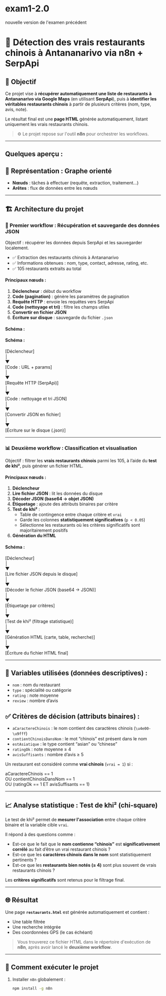 # exam1-2.0
nouvelle version de l'examen précédent


# 🥡 Détection des vrais restaurants chinois à Antananarivo via n8n + SerpApi

## 🎯 Objectif

Ce projet vise à **récupérer automatiquement une liste de restaurants à Antananarivo via Google Maps** (en utilisant **SerpApi**), puis à **identifier les véritables restaurants chinois** à partir de plusieurs critères (nom, type, avis, note).

Le résultat final est une **page HTML** générée automatiquement, listant uniquement les vrais restaurants chinois.

> ⚙️ Le projet repose sur l'outil **n8n** pour orchestrer les workflows.

---
## Quelques aperçu : 


## 🧠 Représentation : Graphe orienté

- **Nœuds** : tâches à effectuer (requête, extraction, traitement…)
- **Arêtes** : flux de données entre les nœuds

---

## 🏗️ Architecture du projet

### 🔁 Premier workflow : Récupération et sauvegarde des données JSON

Objectif : récupérer les données depuis SerpApi et les sauvegarder localement.

- ✅ Extraction des restaurants chinois à Antananarivo
- ✅ Informations obtenues : nom, type, contact, adresse, rating, etc.
- ✅ 105 restaurants extraits au total

#### Principaux nœuds :
1. **Déclencheur** : début du workflow  
2. **Code (pagination)** : génère les paramètres de pagination  
3. **Requête HTTP** : envoie les requêtes vers SerpApi  
4. **Code (nettoyage et tri)** : filtre les champs utiles  
5. **Convertir en fichier JSON**  
6. **Écriture sur disque** : sauvegarde du fichier `.json`

#### Schéma :



#### Schéma :

[Déclencheur]  
│  
▼  
[Code : URL + params]  
│  
▼  
[Requête HTTP (SerpApi)]  
│  
▼  
[Code : nettoyage et tri JSON]  
│  
▼  
[Convertir JSON en fichier]  
│  
▼  
[Écriture sur le disque (.json)]


---

### 📊 Deuxième workflow : Classification et visualisation

Objectif : filtrer les **vrais restaurants chinois** parmi les 105, à l’aide du **test de khi²**, puis générer un fichier HTML.

#### Principaux nœuds :
1. **Déclencheur**
2. **Lire fichier JSON** : lit les données du disque
3. **Décoder JSON (base64 → objet JSON)**
4. **Étiquetage** : ajoute des attributs binaires par critère
5. **Test de khi²** :
   - Table de contingence entre chaque critère et `vrai`
   - Garde les colonnes **statistiquement significatives** (`p < 0.05`)
   - Sélectionne les restaurants où les critères significatifs sont majoritairement positifs
6. **Génération du HTML**

#### Schéma :

[Déclencheur]  
│  
▼  
[Lire fichier JSON depuis le disque]  
│  
▼  
[Décoder le fichier JSON (base64 → JSON)]  
│  
▼  
[Étiquetage par critères]  
│  
▼  
[Test de khi² (filtrage statistique)]  
│  
▼  
[Génération HTML (carte, table, recherche)]  
│  
▼  
[Écriture du fichier HTML final]


---

## 📌 Variables utilisées (données descriptives) :
- `nom` : nom du restaurant
- `type` : spécialité ou catégorie
- `rating` : note moyenne
- `review` : nombre d’avis

## ✅ Critères de décision (attributs binaires) :
- `aCaractereChinois` : le nom contient des caractères chinois (`\u4e00-\u9fff`)
- `contientChinoisDansNom` : le mot “chinois” est présent dans le nom
- `estAsiatique` : le type contient “asian” ou “chinese”
- `ratingOk` : note moyenne ≥ 4
- `avisSuffisants` : nombre d’avis ≥ 5

Un restaurant est considéré comme **vrai chinois** (`vrai = 1`) si :

aCaractereChinois == 1  
OU contientChinoisDansNom == 1  
OU (ratingOk == 1 ET avisSuffisants == 1)

---

## 📈 Analyse statistique : Test de khi² (chi-square)

Le test de khi² permet de **mesurer l'association** entre chaque critère binaire et la variable cible `vrai`.

Il répond à des questions comme :
- Est-ce que le fait que le **nom contienne “chinois”** est **significativement corrélé** au fait d’être un vrai restaurant chinois ?
- Est-ce que les **caractères chinois dans le nom** sont statistiquement pertinents ?
- Est-ce que les **restaurants bien notés (≥ 4)** sont plus souvent de vrais restaurants chinois ?

Les **critères significatifs** sont retenus pour le filtrage final.

---

## 🌐 Résultat

Une page **`restaurants.html`** est générée automatiquement et contient :
- Une table filtrée
- Une recherche intégrée
- Des coordonnées GPS (le cas échéant)

> Vous trouverez ce fichier HTML dans le répertoire d'exécution de **n8n**, après avoir lancé le **deuxième workflow**.

---

## 🚀 Comment exécuter le projet

1. Installer `n8n` globalement :
   ```bash
   npm install -g n8n

